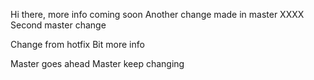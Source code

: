 Hi there,
more info coming soon
Another change made in master XXXX
Second master change

Change from hotfix
Bit more info

Master goes ahead
Master keep changing